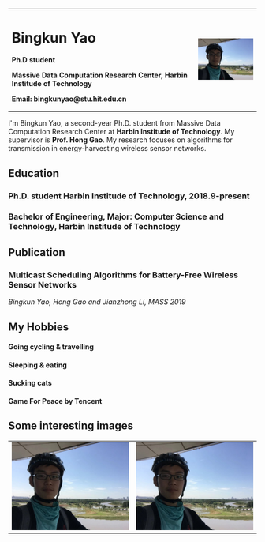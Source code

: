 <table border="0">
  <tr>
    <td width="75%">
      <h1>Bingkun Yao</h1>
      <p><b>Ph.D student</b></p>
      <p><b>Massive Data Computation Research Center, Harbin Institude of Technology</b></p>
      <p><b>Email: bingkunyao@stu.hit.edu.cn</b></p>
    </td>
    <td width="25%">
      <img src="/ybk.jpg" width="100%">      
    </td>
  </tr>
</table>

I'm Bingkun Yao, a second-year Ph.D. student from Massive Data Computation Research Center at **Harbin Institude of Technology**. My supervisor is **Prof. Hong Gao**. My research focuses on algorithms for transmission in energy-harvesting wireless sensor networks.

## Education
### Ph.D. student Harbin Institude of Technology, 2018.9-present
### Bachelor of Engineering, Major: Computer Science and Technology, Harbin Institude of Technology
## Publication
### Multicast Scheduling Algorithms for Battery-Free Wireless Sensor Networks
*Bingkun Yao, Hong Gao and Jianzhong Li, MASS 2019*
## My Hobbies
#### Going cycling & travelling
#### Sleeping & eating
#### Sucking cats
#### Game For Peace by Tencent
## Some interesting images

<table border="0">
  <tr>
    <td width="25%">
      <img src="/ybk.jpg" width="100%">
    </td>
    <td width="25%">
      <img src="/ybk.jpg" width="100%">      
    </td>
  </tr>
</table>

